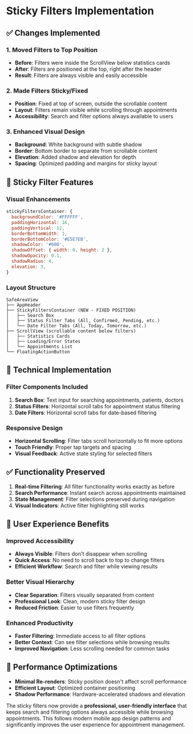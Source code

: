 # Sticky Filters Implementation

## ✅ Changes Implemented

### 1. **Moved Filters to Top Position**
- **Before**: Filters were inside the ScrollView below statistics cards
- **After**: Filters are positioned at the top, right after the header
- **Result**: Filters are always visible and easily accessible

### 2. **Made Filters Sticky/Fixed**
- **Position**: Fixed at top of screen, outside the scrollable content
- **Layout**: Filters remain visible while scrolling through appointments
- **Accessibility**: Search and filter options always available to users

### 3. **Enhanced Visual Design**
- **Background**: White background with subtle shadow
- **Border**: Bottom border to separate from scrollable content
- **Elevation**: Added shadow and elevation for depth
- **Spacing**: Optimized padding and margins for sticky layout

## 🎨 Sticky Filter Features

### **Visual Enhancements**
```javascript
stickyFiltersContainer: {
  backgroundColor: '#FFFFFF',
  paddingHorizontal: 16,
  paddingVertical: 12,
  borderBottomWidth: 1,
  borderBottomColor: '#E5E7EB',
  shadowColor: '#000',
  shadowOffset: { width: 0, height: 2 },
  shadowOpacity: 0.1,
  shadowRadius: 4,
  elevation: 3,
}
```

### **Layout Structure**
```
SafeAreaView
├── AppHeader
├── StickyFiltersContainer (NEW - FIXED POSITION)
│   ├── Search Box
│   ├── Status Filter Tabs (All, Confirmed, Pending, etc.)
│   └── Date Filter Tabs (All, Today, Tomorrow, etc.)
├── ScrollView (scrollable content below filters)
│   ├── Statistics Cards
│   ├── Loading/Error States
│   └── Appointments List
└── FloatingActionButton
```

## 🔧 Technical Implementation

### **Filter Components Included**
1. **Search Box**: Text input for searching appointments, patients, doctors
2. **Status Filters**: Horizontal scroll tabs for appointment status filtering
3. **Date Filters**: Horizontal scroll tabs for date-based filtering

### **Responsive Design**
- **Horizontal Scrolling**: Filter tabs scroll horizontally to fit more options
- **Touch Friendly**: Proper tap targets and spacing
- **Visual Feedback**: Active state styling for selected filters

## ✅ Functionality Preserved

1. **Real-time Filtering**: All filter functionality works exactly as before
2. **Search Performance**: Instant search across appointments maintained
3. **State Management**: Filter selections preserved during navigation
4. **Visual Indicators**: Active filter highlighting still works

## 🎯 User Experience Benefits

### **Improved Accessibility**
- **Always Visible**: Filters don't disappear when scrolling
- **Quick Access**: No need to scroll back to top to change filters
- **Efficient Workflow**: Search and filter while viewing results

### **Better Visual Hierarchy**
- **Clear Separation**: Filters visually separated from content
- **Professional Look**: Clean, modern sticky filter design
- **Reduced Friction**: Easier to use filters frequently

### **Enhanced Productivity**
- **Faster Filtering**: Immediate access to all filter options
- **Better Context**: Can see filter selections while browsing results
- **Improved Navigation**: Less scrolling needed for common tasks

## 🚀 Performance Optimizations

- **Minimal Re-renders**: Sticky position doesn't affect scroll performance
- **Efficient Layout**: Optimized container positioning
- **Shadow Performance**: Hardware-accelerated shadows and elevation

The sticky filters now provide a **professional, user-friendly interface** that keeps search and filtering options always accessible while browsing appointments. This follows modern mobile app design patterns and significantly improves the user experience for appointment management.